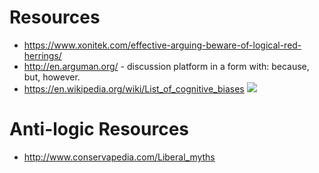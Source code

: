 # Resources
- https://www.xonitek.com/effective-arguing-beware-of-logical-red-herrings/
- http://en.arguman.org/ - discussion platform in a form with: because, but, however.
- https://en.wikipedia.org/wiki/List_of_cognitive_biases
  ![](https://upload.wikimedia.org/wikipedia/commons/a/a4/The_Cognitive_Bias_Codex_-_180%2B_biases%2C_designed_by_John_Manoogian_III_%28jm3%29.png)

# Anti-logic Resources
- http://www.conservapedia.com/Liberal_myths